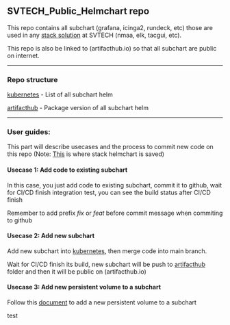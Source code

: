 ## SVTECH_Public_Helmchart repo
This repo contains all subchart (grafana, icinga2, rundeck, etc) those are used in any [stack solution](https://github.com/svtechnmaa/stacked_charts/tree/master/kubernetes) at SVTECH (nmaa, elk, tacgui, etc).

This repo is also be linked to (artifacthub.io) so that all subchart are public on internet.

---
### Repo structure

[kubernetes](/kubernetes/README.md) - List of all subchart helm

[artifacthub](/artifacthub/README.md) - Package version of all subchart helm

---
### User guides:
This part will describe usecases and the process to commit new code on this repo (Note: [This](https://github.com/svtechnmaa/stacked_charts/tree/master/kubernetes) is where stack helmchart is saved)

#### Usecase 1: Add code to existing subchart
In this case, you just add code to existing subchart, commit it to github, wait for CI/CD finish integration test, you can see the build status after CI/CD finish

Remember to add prefix <i>fix</i> or <i>feat</i> before commit message when commiting to github

#### Usecase 2: Add new subchart
Add new subchart into [kubernetes](/kubernetes/README.md), then merge code into main branch.

Wait for CI/CD finish its build, new subchart will be push to [artifacthub](/artifacthub/README.md) folder and then it will be public on (artifacthub.io)

#### Usecase 3: Add new persistent volume to a subchart
Follow this [document](/docs/pv.md) to add a new persistent volume to a subchart

test

